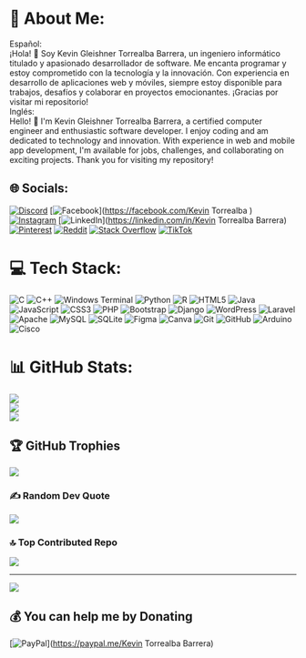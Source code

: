 # 💫 About Me:
Español:<br>¡Hola! 👋 Soy Kevin Gleishner Torrealba Barrera, un ingeniero informático titulado y apasionado desarrollador de software. Me encanta programar y estoy comprometido con la tecnología y la innovación. Con experiencia en desarrollo de aplicaciones web y móviles, siempre estoy disponible para trabajos, desafíos y colaborar en proyectos emocionantes. ¡Gracias por visitar mi repositorio!<br>Inglés:<br>Hello! 👋 I'm  Kevin Gleishner Torrealba Barrera, a certified computer engineer and enthusiastic software developer. I enjoy coding and am dedicated to technology and innovation. With experience in web and mobile app development, I'm available for jobs, challenges, and collaborating on exciting projects. Thank you for visiting my repository!<br>


## 🌐 Socials:
[![Discord](https://img.shields.io/badge/Discord-%237289DA.svg?logo=discord&logoColor=white)](https://discord.gg/https://discord.gg/Q7m6R8Rn) [![Facebook](https://img.shields.io/badge/Facebook-%231877F2.svg?logo=Facebook&logoColor=white)](https://facebook.com/Kevin Torrealba ) [![Instagram](https://img.shields.io/badge/Instagram-%23E4405F.svg?logo=Instagram&logoColor=white)](https://instagram.com/Gleisk789) [![LinkedIn](https://img.shields.io/badge/LinkedIn-%230077B5.svg?logo=linkedin&logoColor=white)](https://linkedin.com/in/Kevin Torrealba Barrera) [![Pinterest](https://img.shields.io/badge/Pinterest-%23E60023.svg?logo=Pinterest&logoColor=white)](https://pinterest.com/gleisk7899) [![Reddit](https://img.shields.io/badge/Reddit-%23FF4500.svg?logo=Reddit&logoColor=white)](https://reddit.com/user/Gleisk789) [![Stack Overflow](https://img.shields.io/badge/-Stackoverflow-FE7A16?logo=stack-overflow&logoColor=white)](https://stackoverflow.com/users/gleisk789) [![TikTok](https://img.shields.io/badge/TikTok-%23000000.svg?logo=TikTok&logoColor=white)](https://tiktok.com/@Gleisk789) 

# 💻 Tech Stack:
![C](https://img.shields.io/badge/c-%2300599C.svg?style=for-the-badge&logo=c&logoColor=white) ![C++](https://img.shields.io/badge/c++-%2300599C.svg?style=for-the-badge&logo=c%2B%2B&logoColor=white) ![Windows Terminal](https://img.shields.io/badge/Windows%20Terminal-%234D4D4D.svg?style=for-the-badge&logo=windows-terminal&logoColor=white) ![Python](https://img.shields.io/badge/python-3670A0?style=for-the-badge&logo=python&logoColor=ffdd54) ![R](https://img.shields.io/badge/r-%23276DC3.svg?style=for-the-badge&logo=r&logoColor=white) ![HTML5](https://img.shields.io/badge/html5-%23E34F26.svg?style=for-the-badge&logo=html5&logoColor=white) ![Java](https://img.shields.io/badge/java-%23ED8B00.svg?style=for-the-badge&logo=openjdk&logoColor=white) ![JavaScript](https://img.shields.io/badge/javascript-%23323330.svg?style=for-the-badge&logo=javascript&logoColor=%23F7DF1E) ![CSS3](https://img.shields.io/badge/css3-%231572B6.svg?style=for-the-badge&logo=css3&logoColor=white) ![PHP](https://img.shields.io/badge/php-%23777BB4.svg?style=for-the-badge&logo=php&logoColor=white) ![Bootstrap](https://img.shields.io/badge/bootstrap-%238511FA.svg?style=for-the-badge&logo=bootstrap&logoColor=white) ![Django](https://img.shields.io/badge/django-%23092E20.svg?style=for-the-badge&logo=django&logoColor=white) ![WordPress](https://img.shields.io/badge/WordPress-%23117AC9.svg?style=for-the-badge&logo=WordPress&logoColor=white) ![Laravel](https://img.shields.io/badge/laravel-%23FF2D20.svg?style=for-the-badge&logo=laravel&logoColor=white) ![Apache](https://img.shields.io/badge/apache-%23D42029.svg?style=for-the-badge&logo=apache&logoColor=white) ![MySQL](https://img.shields.io/badge/mysql-4479A1.svg?style=for-the-badge&logo=mysql&logoColor=white) ![SQLite](https://img.shields.io/badge/sqlite-%2307405e.svg?style=for-the-badge&logo=sqlite&logoColor=white) ![Figma](https://img.shields.io/badge/figma-%23F24E1E.svg?style=for-the-badge&logo=figma&logoColor=white) ![Canva](https://img.shields.io/badge/Canva-%2300C4CC.svg?style=for-the-badge&logo=Canva&logoColor=white) ![Git](https://img.shields.io/badge/git-%23F05033.svg?style=for-the-badge&logo=git&logoColor=white) ![GitHub](https://img.shields.io/badge/github-%23121011.svg?style=for-the-badge&logo=github&logoColor=white) ![Arduino](https://img.shields.io/badge/-Arduino-00979D?style=for-the-badge&logo=Arduino&logoColor=white) ![Cisco](https://img.shields.io/badge/cisco-%23049fd9.svg?style=for-the-badge&logo=cisco&logoColor=black)
# 📊 GitHub Stats:
![](https://github-readme-stats.vercel.app/api?username=Gleisk78&theme=shades-of-purple&hide_border=false&include_all_commits=false&count_private=false)<br/>
![](https://github-readme-streak-stats.herokuapp.com/?user=Gleisk78&theme=shades-of-purple&hide_border=false)<br/>
![](https://github-readme-stats.vercel.app/api/top-langs/?username=Gleisk78&theme=shades-of-purple&hide_border=false&include_all_commits=false&count_private=false&layout=compact)

## 🏆 GitHub Trophies
![](https://github-profile-trophy.vercel.app/?username=Gleisk78&theme=tokyonight&no-frame=true&no-bg=false&margin-w=4)

### ✍️ Random Dev Quote
![](https://quotes-github-readme.vercel.app/api?type=horizontal&theme=radical)

### 🔝 Top Contributed Repo
![](https://github-contributor-stats.vercel.app/api?username=Gleisk78&limit=5&theme=dracula&combine_all_yearly_contributions=true)

---
[![](https://visitcount.itsvg.in/api?id=Gleisk78&icon=2&color=0)](https://visitcount.itsvg.in)

  ## 💰 You can help me by Donating
  [![PayPal](https://img.shields.io/badge/PayPal-00457C?style=for-the-badge&logo=paypal&logoColor=white)](https://paypal.me/Kevin Torrealba Barrera) 

  
<!-- Proudly created with GPRM ( https://gprm.itsvg.in ) -->
